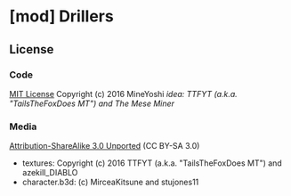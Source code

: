 # [mod] Drillers


## License
### Code
[MIT License](https://opensource.org/licenses/MIT)
Copyright (c) 2016 MineYoshi
*idea: TTFYT (a.k.a. "TailsTheFoxDoes MT") and The Mese Miner*

### Media
[Attribution-ShareAlike 3.0 Unported](https://creativecommons.org/licenses/by-sa/3.0/)
(CC BY-SA 3.0)
- textures: Copyright (c) 2016 TTFYT (a.k.a. "TailsTheFoxDoes MT") and
  azekill_DIABLO
- character.b3d: (c) MirceaKitsune and stujones11

